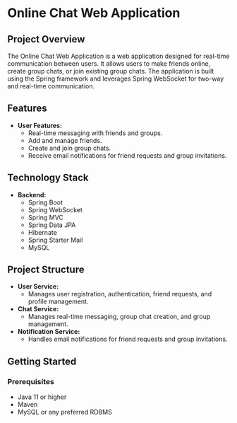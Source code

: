 # Online Chat Web Application

## Project Overview
The Online Chat Web Application is a web application designed for real-time communication between users. It allows users to make friends online, create group chats, or join existing group chats. The application is built using the Spring framework and leverages Spring WebSocket for two-way and real-time communication.

## Features
- **User Features:**
  - Real-time messaging with friends and groups.
  - Add and manage friends.
  - Create and join group chats.
  - Receive email notifications for friend requests and group invitations.

## Technology Stack
- **Backend:**
  - Spring Boot
  - Spring WebSocket
  - Spring MVC
  - Spring Data JPA
  - Hibernate
  - Spring Starter Mail
  - MySQL

## Project Structure
- **User Service:**
  - Manages user registration, authentication, friend requests, and profile management.
- **Chat Service:**
  - Manages real-time messaging, group chat creation, and group management.
- **Notification Service:**
  - Handles email notifications for friend requests and group invitations.

## Getting Started

### Prerequisites
- Java 11 or higher
- Maven
- MySQL or any preferred RDBMS
